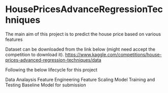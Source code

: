 # HousePricesAdvanceRegressionTechniques

The main aim of this project is to predict the house price based on various features

Dataset can be downloaded from the link below (might need accept the competition to download it). https://www.kaggle.com/competitions/house-prices-advanced-regression-techniques/data

Following the below lifecycle for this project

Data Analaysis
Feature Engineering
Feature Scaling
Model Training and Testing
Baseline Model for submission
